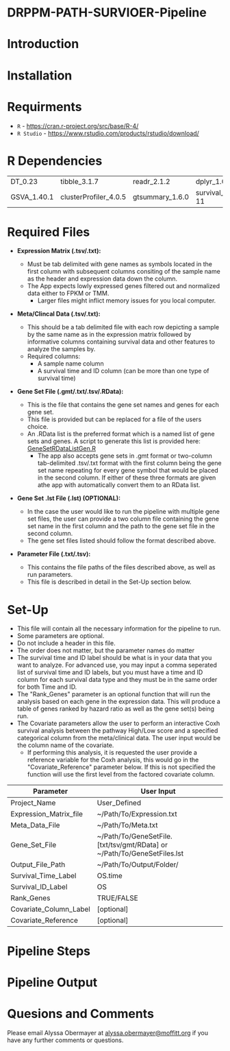 # DRPPM-PATH-SURVIOER-Pipeline

# Introduction

# Installation

# Requirments

* `R` - https://cran.r-project.org/src/base/R-4/
* `R Studio` - https://www.rstudio.com/products/rstudio/download/

# R Dependencies

|  |  |  |  |  |
| --- | --- | --- | --- | --- |
| DT_0.23 | tibble_3.1.7 | readr_2.1.2 | dplyr_1.0.9 | tidyr_1.1.3 |
| GSVA_1.40.1 | clusterProfiler_4.0.5 | gtsummary_1.6.0 | survival_3.2-11 | survminer_0.4.9 |

# Required Files

* **Expression Matrix (.tsv/.txt):**
  * Must be tab delimited with gene names as symbols located in the first column with subsequent columns consiting of the sample name as the header and expression data down the column.
  *  The App expects lowly expressed genes filtered out and normalized data either to FPKM or TMM.
     * Larger files might inflict memory issues for you local computer.

* **Meta/Clincal Data (.tsv/.txt):**
  * This should be a tab delimited file with each row depicting a sample by the same name as in the expression matrix followed by informative columns containing survival data and other features to analyze the samples by.
  * Required columns:
    * A sample name column
    * A survival time and ID column (can be more than one type of survival time)

* **Gene Set File (.gmt/.txt/.tsv/.RData):**
  * This is the file that contains the gene set names and genes for each gene set.
  * This file is provided but can be replaced for a file of the users choice.
  * An .RData list is the preferred format which is a named list of gene sets and genes. A script to generate this list is provided here: [GeneSetRDataListGen.R](https://github.com/shawlab-moffitt/DRPPM-SURVIVE/blob/main/GeneSet_Data/GeneSetRDataListGen.R)
    * The app also accepts gene sets in .gmt format or two-column tab-delimited .tsv/.txt format with the first column being the gene set name repeating for every gene symbol that would be placed in the second column. If either of these three formats are given athe app with automatically convert them to an RData list.
    
* **Gene Set .lst File (.lst) (OPTIONAL):**
  * In the case the user would like to run the pipeline with multiple gene set files, the user can provide a two column file containing the gene set name in the first column and the path to the gene set file in the second column.
  * The gene set files listed should follow the format described above.
    
* **Parameter File (.txt/.tsv):**
  * This contains the file paths of the files described above, as well as run parameters.
  * This file is described in detail in the Set-Up section below.

# Set-Up

* This file will contain all the necessary information for the pipeline to run.
* Some parameters are optional.
* Do not include a header in this file.
* The order does not matter, but the parameter names do matter
* The survival time and ID label should be what is in your data that you want to analyze. For advanced use, you may input a comma seperated list of survival time and ID labels, but you must have a time and ID column for each survival data type and they must be in the same order for both Time and ID.
* The "Rank_Genes" parameter is an optional function that will run the analysis based on each gene in the expression data. This will produce a table of genes ranked by hazard ratio as well as the gene set(s) being run.
* The Covariate parameters allow the user to perform an interactive Coxh survival analysis between the pathway High/Low score and a specified categorical column from the meta/clinical data. The user input would be the column name of the covariate.
  * If performing this analysis, it is requested the user provide a reference variable for the Coxh analysis, this would go in the "Covariate_Reference" parameter below. If this is not specified the function will use the first level from the factored covariate column.

| Parameter | User Input |
| --- | --- |
| Project_Name | User_Defined |
| Expression_Matrix_file | ~/Path/To/Expression.txt |
| Meta_Data_File | ~/Path/To/Meta.txt |
| Gene_Set_File | ~/Path/To/GeneSetFile.[txt/tsv/gmt/RData] or ~/Path/To/GeneSetFiles.lst |
| Output_File_Path | ~/Path/To/Output/Folder/ |
| Survival_Time_Label | OS.time |
| Survival_ID_Label | OS |
| Rank_Genes | TRUE/FALSE |
| Covariate_Column_Label | [optional] |
| Covariate_Reference | [optional] |

# Pipeline Steps

# Pipeline Output

# Quesions and Comments

Please email Alyssa Obermayer at alyssa.obermayer@moffitt.org if you have any further comments or questions.
